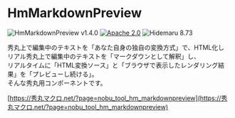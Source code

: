 # HmMarkdownPreview

![HmMarkdownPreview v1.4.0](https://img.shields.io/badge/HmMarkdownPreview-v1.4.0-6479ff.svg)
[![Apache 2.0](https://img.shields.io/badge/license-Apache_2.0-blue.svg?style=flat)](LICENSE)
![Hidemaru 8.73](https://img.shields.io/badge/Hidemaru-v8.73-6479ff.svg)

秀丸上で編集中のテキストを「あなた自身の独自の変換方式」で、HTML化し リアル秀丸上で編集中のテキストを「マークダウンとして解釈」し、  
リアルタイムに「HTML変換ソース」と「ブラウザで表示したレンダリング結果」を「プレビューし続ける」。  
そんな秀丸用コンポーネントです。

[https://秀丸マクロ.net/?page=nobu_tool_hm_markdownpreview](https://秀丸マクロ.net/?page=nobu_tool_hm_markdownpreview)


